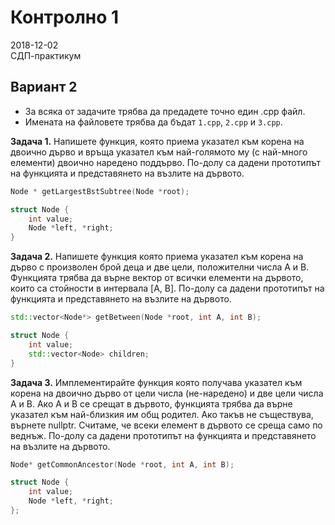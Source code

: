 # Контролно 1

2018-12-02  
СДП-практикум

## Вариант 2

* За всяка от задачите трябва да предадете точно един .cpp файл.
* Имената на файловете трябва да бъдат `1.cpp`, `2.cpp` и `3.cpp`.

**Задача 1.** Напишете функция, която приема указател към корена на двоично дърво и връща указател към най-голямото му (с най-много елементи) двоично наредено поддърво. По-долу са дадени прототипът на функцията и представянето на възлите на дървото.
```cpp
Node * getLargestBstSubtree(Node *root);

struct Node {
    int value;
    Node *left, *right;
}
```

**Задача 2.** Напишете функция която приема указател към корена на дърво с произволен брой деца и две цели, положителни числа A и B. Функцията трябва да върне вектор от всички елементи на дървото, които са стойности в интервала [A, B]. По-долу са дадени прототипът на функцията и представянето на възлите на дървото.
```cpp
std::vector<Node*> getBetween(Node *root, int A, int B);

struct Node {
    int value;
    std::vector<Node> children;
}
```

**Задача 3.** Имплементирайте функция която получава указател към корена на двоично дърво от цели числа (не-наредено) и две цели числа A и B. Ако A и B се срещат в дървото, функцията трябва да върне указател към най-близкия им общ родител. Ако такъв не съществува, върнете nullptr. Считаме, че всеки елемент в дървото се среща само по веднъж. По-долу са дадени прототипът на функцията и представянето на възлите на дървото.
```cpp
Node* getCommonAncestor(Node *root, int A, int B);

struct Node {
    int value;
    Node *left, *right;
};
```